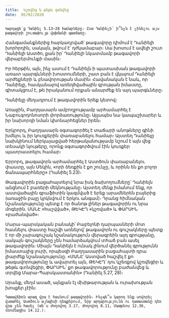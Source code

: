 ```yaml
---
title:  Կշռվեց և թեթև գտնվեց
date:  05/02/2020
---
```


`Կարդացե՛ք Դանիել 5.13–28 համարները։ Ըստ Դանիելի՝ ի՞նչն է լինելու այս թագավորի շուտափույթ վախճանի պատճառը։`

Հանգամանքներից հարկադրված՝ թագավորը դիմում է Դանիելի խորհրդին, սակայն, թվում է՝ դժկամաբար։ Սա խոսում է ավելի շուտ Դանիելի Աստծո, քան իր՝ Դանիելի նկատմամբ թագավորի վերաբերմունքի մասին։

Իր հերթին, այն, ինչ ասում է Դանիելն ի պատասխան թագավորի առատ պարգևների խոստումների, շատ բան է վկայում Դանիելի արժեքների և բնավորության մասին։ Հավանական է նաև, որ Դանիելը, հասկանալով առեղծվածային գրության իմաստը, գիտակցում է, թե իրականում որքան անարժեք են այդ պարգևները։

Դանիելը մեղադրում է թագավորին երեք կետով։

Առաջին, Բաղդասարն ամբողջությամբ արհամարհել է Նաբուգոդոնոսորի փորձառությունը։ Այլապես նա կապաշխարեր և իր նախորդի նման կխոնարհեցներ իրեն։

Երկրորդ, Բաղդասարն օգտագործել է տաճարի անոթները գինի խմելու և իր կուռքերին փառաբանելու համար։ Այստեղ Դանիելը նախկինում ներկայացված հերթականությամբ նշում է այն վեց տեսակի նյութերը, որոնք օգտագործվում էին կուռքեր պատրաստելու համար։

Երրորդ, թագավորն արհամարհել է Աստծուն փառաբանելու փաստը, այն Մեկին, «որի ձեռքին է քո շունչը, և որինն են քո բոլոր ճանապարհները» (Դանիել 5.23)։

Թագավորին բացահայտելով նրա իսկ ձախողումները՝ Դանիելն անցնում է բառերի մեկնությանը։ Այստեղ մենք իմանում ենք, որ աստվածային գրաֆիտին կազմված է երեք արամեերեն բայերից (առաջին բայը կրկնվում է երկու անգամ)։ Դրանց հիմնական նշանակությունը պետք է որ ծանոթ լիներ թագավորին ու նրա մոգերին. ՄԱՆԷ «հաշվված», ԹԵԿԷՂ «կշռված» և ՓԱՐՍԻՆ «բաժանված»։

Մարա-պարսկական բանակի՝ Բաբելոնի դարպասների մոտ հասնելու փաստը հաշվի առնելով՝ թագավորն ու գուշակները պետք է որ մի չարագուշակ նշանակություն վերագրեին այդ գրությանը, սակայն գուշակները չեն համարձակվում տհաճ բան ասել թագավորին։ Միայն Դանիելն է ունակ լինում վերծանել գրությունն իմաստալից լուրի, որպեսզի Բաղդասարին բացահայտի դրա լիարժեք նշանակությունը. «ՄԱՆԷ՝ Աստված հաշվել է քո թագավորությունը և ավարտել այն, ԹԵԿԷՂ՝ դու կշեռքով կշռվեցիր և թեթև գտնվեցիր, ՓԱՐՍԻՆ՝ քո թագավորությունը բաժանվեց և տրվեց Մարա-Պարսկաստանին» (Դանիել 5.27, 28)։

Սրանք, մեղմ ասած, այնքան էլ մխիթարության և ուրախության խոսքեր չէին։

`Դատավճիռն արագ վրա է հասնում թագավորին։ Ինչպե՞ս կարող ենք սովորել վստահել Աստծուն այնպիսի դեպքերում, երբ արդարությունն ու դատաստանը դեռ վրա չեն հասել (տե՛ս Ժողովող 3.17, Ժողովող 8.11, Մատթեոս 12.36, Հռոմեացիս 14.12.)։`